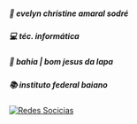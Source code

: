 ##### 🎀 evelyn christine amaral sodré
##### 💻 téc. informática
##### 🌱 bahia | bom jesus da lapa
##### 📚 instituto federal baiano

[![Redes Socicias](https://img.shields.io/badge/Spotify-1ED760?&style=for-the-badge&logo=spotify&logoColor=white
)](https://open.spotify.com/playlist/2QPs5RkUVeOk4b3jxbUPQu)

